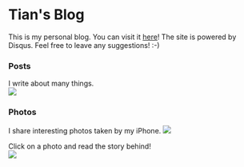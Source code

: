 # Tian's Blog

This is my personal blog. You can visit it [here][1]!
The site is powered by Disqus. Feel free to leave any suggestions! :-)

### Posts
I write about many things.  
![][article]

### Photos
I share interesting photos taken by my iPhone.
![][photo]

Click on a photo and read the story behind!  
![][detail]

[1]: http://tianwang.gift

[article]: ./preview/1.jpg
[photo]: ./preview/2.jpg
[detail]: ./preview/3.jpg
